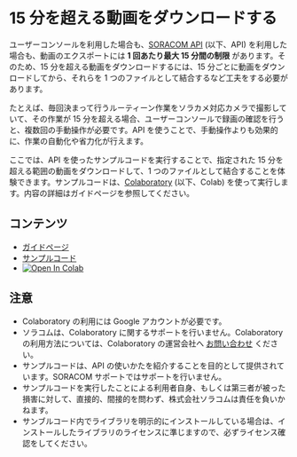 # 15 分を超える動画をダウンロードする

ユーザーコンソールを利用した場合も、[SORACOM API](https://users.soracom.io/ja-jp/tools/api/) (以下、API)  を利用した場合も、動画のエクスポートには **1 回あたり最大 15 分間の制限** があります。そのため、15 分を超える動画をダウンロードするには、15 分ごとに動画をダウンロードしてから、それらを 1 つのファイルとして結合するなど工夫をする必要があります。

たとえば、毎回決まって行うルーティーン作業をソラカメ対応カメラで撮影していて、その作業が 15 分を超える場合、ユーザーコンソールで録画の確認を行うと、複数回の手動操作が必要です。API を使うことで、手動操作よりも効果的に、作業の自動化や省力化が行えます。

ここでは、API を使ったサンプルコードを実行することで、指定された 15 分を超える範囲の動画をダウンロードして、1 つのファイルとして結合することを体験できます。サンプルコードは、[Colaboratory](https://colab.research.google.com/) (以下、Colab) を使って実行します。内容の詳細はガイドページを参照してください。

## コンテンツ
- [ガイドページ](https://users.soracom.io/ja-jp/guides/soracom-cloud-camera-services/api-examples-download-videos-longer-than-limits/)
- [サンプルコード](https://github.com/soracom-labs/sora-cam-api-examples/tree/main/download-videos-longer-than-limits/)
- [![Open In Colab](https://colab.research.google.com/assets/colab-badge.svg)](https://colab.research.google.com/github/soracom-labs/sora-cam-api-examples/blob/main/download-videos-longer-than-limits/api-examples-download-videos-longer-than-limits.ipynb)

## 注意

- Colaboratory の利用には Google アカウントが必要です。
- ソラコムは、Colaboratory に関するサポートを行いません。Colaboratory の利用方法については、Colaboratory の運営会社へ [お問い合わせ](https://research.google.com/colaboratory/faq.html) ください。
- サンプルコードは、API の使いかたを紹介することを目的として提供されています。SORACOM サポートではサポートを行いません。
- サンプルコードを実行したことによる利用者自身、もしくは第三者が被った損害に対して、直接的、間接的を問わず、株式会社ソラコムは責任を負いかねます。
- サンブルコード内でライブラリを明示的にインストールしている場合は、インストールしたライブラリのライセンスに準じますので、必ずライセンス確認をしてください。